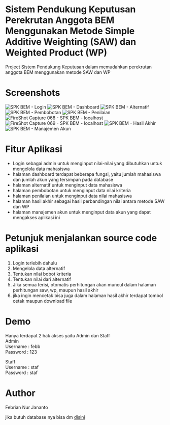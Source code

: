 # Sistem Pendukung Keputusan Perekrutan Anggota BEM Menggunakan Metode Simple Additive Weighting (SAW) dan Weighted Product (WP)
Project Sistem Pendukung Keputusan dalam memudahkan perekrutan anggota BEM menggunakan metode SAW dan WP

# Screenshots
![SPK BEM - Login](https://github.com/user-attachments/assets/f0ec2baf-af61-483a-8e73-991929da0913)
![SPK BEM - Dashboard](https://github.com/user-attachments/assets/18c88979-61d1-4fc0-a4b1-ff02334de8c8)
![SPK BEM - Alternatif](https://github.com/user-attachments/assets/51470b75-0c71-4727-ba45-600f5ed50514)
![SPK BEM - Pembobotan](https://github.com/user-attachments/assets/da7fd03e-e988-4e71-9711-362d02224f15)
![SPK BEM - Penilaian](https://github.com/user-attachments/assets/ed2b9443-5072-4d33-8268-1b01c5f02649)
![FireShot Capture 068 - SPK BEM - localhost](https://github.com/user-attachments/assets/b6e7163b-2510-42fb-8a29-aca176342d2a)
![FireShot Capture 069 - SPK BEM - localhost](https://github.com/user-attachments/assets/f04819e0-dd13-4872-9cad-540ec88a736b)
![SPK BEM - Hasil Akhir](https://github.com/user-attachments/assets/b74e5d17-3109-4a90-a01f-7b6cf7c91adf)
![SPK BEM - Manajemen Akun](https://github.com/user-attachments/assets/23614050-79e7-4b46-90ec-b3d47a2186f8)

# Fitur Aplikasi
- Login sebagai admin untuk menginput nilai-nilai yang dibutuhkan untuk mengelola data mahasiswa
- halaman dashboard terdapat beberapa fungsi, yaitu jumlah mahasiswa dan jumlah akun yang tersimpan pada database
- halaman alternatif untuk menginput data mahasiswa
- halaman pembobotan untuk menginput data nilai kriteria
- halaman penilaian untuk menginput data nilai mahasiswa
- halaman hasil akhir sebagai hasil perbandingan nilai antara metode SAW dan WP
- halaman manajemen akun untuk menginput data akun yang dapat mengakses aplikasi ini

# Petunjuk menjalankan source code aplikasi
1. Login terlebih dahulu
2. Mengelola data alternatif
3. Tentukan nilai bobot kriteria
4. Tentukan nilai dari alternatif
5. Jika semua terisi, otomatis perhitungan akan muncul dalam halaman perhitungan saw, wp, maupun hasil akhir
6. jika ingin mencetak bisa juga dalam halaman hasil akhir terdapat tombol cetak maupun download file

# Demo
Hanya terdapat 2 hak akses yaitu Admin dan Staff <br>
Admin <br>
Username  : febb <br>
Password  : 123 <br>

Staff <br>
Username  : staf <br>
Password  : staf <br>

# Author
Febrian Nur Jananto

jika butuh database nya bisa dm <a href="https://www.instagram.com/_febriannj/">disini</a>
